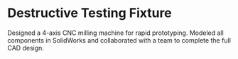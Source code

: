 # Destructive Testing Fixture
Designed a 4-axis CNC milling machine for rapid prototyping. Modeled all components in SolidWorks and collaborated with a team to complete the full CAD design.
